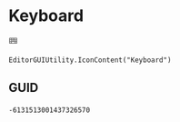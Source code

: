 # Keyboard
![](/img/Keyboard.png)

``` CSharp
EditorGUIUtility.IconContent("Keyboard")
```
## GUID
```
-6131513001437326570
```
